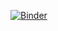 [![Binder](https://mybinder.org/badge_logo.svg)](https://mybinder.org/v2/gh/schruste/ngsolve-binder-examples/master?filepath=poisson.ipynb)